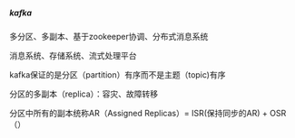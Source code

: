 ##### kafka

多分区、多副本、基于zookeeper协调、分布式消息系统

消息系统、存储系统、流式处理平台

kafka保证的是分区（partition）有序而不是主题（topic)有序

分区的多副本（replica）：容灾、故障转移

分区中所有的副本统称AR（Assigned Replicas）= ISR(保持同步的AR) + OSR（）







